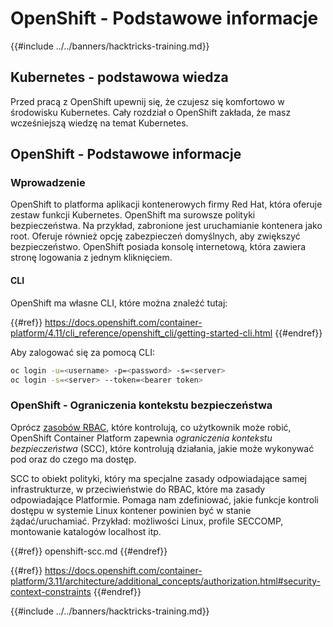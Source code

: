 # OpenShift - Podstawowe informacje

{{#include ../../banners/hacktricks-training.md}}

## Kubernetes - podstawowa wiedza <a href="#a94e" id="a94e"></a>

Przed pracą z OpenShift upewnij się, że czujesz się komfortowo w środowisku Kubernetes. Cały rozdział o OpenShift zakłada, że masz wcześniejszą wiedzę na temat Kubernetes.

## OpenShift - Podstawowe informacje

### Wprowadzenie

OpenShift to platforma aplikacji kontenerowych firmy Red Hat, która oferuje zestaw funkcji Kubernetes. OpenShift ma surowsze polityki bezpieczeństwa. Na przykład, zabronione jest uruchamianie kontenera jako root. Oferuje również opcję zabezpieczeń domyślnych, aby zwiększyć bezpieczeństwo. OpenShift posiada konsolę internetową, która zawiera stronę logowania z jednym kliknięciem.

#### CLI

OpenShift ma własne CLI, które można znaleźć tutaj:

{{#ref}}
https://docs.openshift.com/container-platform/4.11/cli_reference/openshift_cli/getting-started-cli.html
{{#endref}}

Aby zalogować się za pomocą CLI:
```bash
oc login -u=<username> -p=<password> -s=<server>
oc login -s=<server> --token=<bearer token>
```
### **OpenShift - Ograniczenia kontekstu bezpieczeństwa** <a href="#a94e" id="a94e"></a>

Oprócz [zasobów RBAC](https://docs.openshift.com/container-platform/3.11/architecture/additional_concepts/authorization.html#architecture-additional-concepts-authorization), które kontrolują, co użytkownik może robić, OpenShift Container Platform zapewnia _ograniczenia kontekstu bezpieczeństwa_ (SCC), które kontrolują działania, jakie może wykonywać pod oraz do czego ma dostęp.

SCC to obiekt polityki, który ma specjalne zasady odpowiadające samej infrastrukturze, w przeciwieństwie do RBAC, które ma zasady odpowiadające Platformie. Pomaga nam zdefiniować, jakie funkcje kontroli dostępu w systemie Linux kontener powinien być w stanie żądać/uruchamiać. Przykład: możliwości Linux, profile SECCOMP, montowanie katalogów localhost itp.

{{#ref}}
openshift-scc.md
{{#endref}}

{{#ref}}
https://docs.openshift.com/container-platform/3.11/architecture/additional_concepts/authorization.html#security-context-constraints
{{#endref}}



{{#include ../../banners/hacktricks-training.md}}
